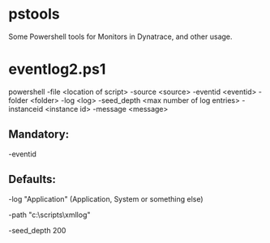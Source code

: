 # pstools
Some Powershell tools for Monitors in Dynatrace, and other usage.

# eventlog2.ps1
powershell -file \<location of script\> -source \<source\> -eventid \<eventid\> -folder \<folder\> -log \<log\> -seed_depth \<max number of log entries\> -instanceid \<instance id\> -message \<message\>

## Mandatory:

-eventid

## Defaults:

-log "Application" (Application, System or something else)

-path "c:\scripts\xmllog"

-seed_depth 200

